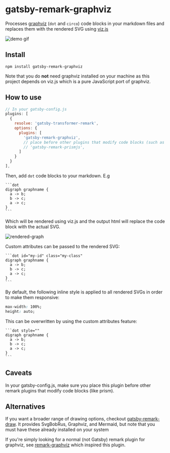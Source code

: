 # gatsby-remark-graphviz

Processes [graphviz](https://www.graphviz.org/) (`dot` and `circo`) code blocks in your markdown files and replaces them with the rendered SVG using [viz.js](https://github.com/mdaines/viz.js/)

![demo gif](/plugins/gatsby-remark-graphviz/demo.gif)

## Install

`npm install gatsby-remark-graphviz`

Note that you do **not** need graphviz installed on your machine as this project depends on viz.js which is a pure JavaScript port of graphviz.

## How to use

```javascript
// In your gatsby-config.js
plugins: [
  {
    resolve: 'gatsby-transformer-remark',
    options: {
      plugins: [
        'gatsby-remark-graphviz',
        // place before other plugins that modify code blocks (such as prismjs)
        // 'gatsby-remark-prismjs',
      ]
    }
  }
],
```


Then, add `dot` code blocks to your markdown. E.g

    ```dot
    digraph graphname {
      a -> b;
      b -> c;
      a -> c;
    }
    ```

Which will be rendered using viz.js and the output html will replace the code block with the actual SVG.

![rendered-graph](/plugins/gatsby-remark-graphviz/rendered-graph.svg)

Custom attributes can be passed to the rendered SVG:

    ```dot id="my-id" class="my-class"
    digraph graphname {
      a -> b;
      b -> c;
      a -> c;
    }
    ```

By default, the following inline style is applied to all rendered SVGs in order to make them responsive:

```css
max-width: 100%;
height: auto;
```

This can be overwritten by using the custom attributes feature:

    ```dot style=""
    digraph graphname {
      a -> b;
      b -> c;
      a -> c;
    }
    ```

## Caveats

In your gatsby-config.js, make sure you place this plugin before other remark plugins that modify code blocks (like prism).

## Alternatives

If you want a broader range of drawing options, checkout [gatsby-remark-draw](https://www.npmjs.com/package/gatsby-remark-draw). It provides SvgBobRus, Graphviz, and Mermaid, but note that you must have these already installed on your system

If you're simply looking for a normal (not Gatsby) remark plugin for graphviz, see [remark-graphviz](https://www.npmjs.com/package/remark-graphviz) which inspired this plugin.
